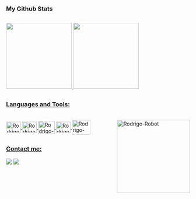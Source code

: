 
 <h3 align="left">My Github Stats</h3>

##

<div>
  <a href="https://github.com/RodrigodeBem7">
  <img height="180em" src="https://github-readme-stats.vercel.app/api?username=RodrigodeBem7&show_icons=true&theme=dark&include_all_commits=true&count_private=true"/>
  <img height="180em" src="https://github-readme-stats.vercel.app/api/top-langs/?username=RodrigodeBem7&layout=compact&langs_count=16&theme=dark"/>
</div>

 ##
  
<h3 align="left">Languages and Tools:</h3>
<div style="display: inline_block"><br>
  <img align="center" alt="Rodrigo-Csharp" height="30" width="40" src="https://cdn.jsdelivr.net/gh/devicons/devicon/icons/csharp/csharp-original.svg">
  <img align="center" alt="Rodrigo-Dotnet" height="30" width="40" src="https://cdn.jsdelivr.net/gh/devicons/devicon/icons/dotnetcore/dotnetcore-original.svg">
  <img align="center" alt="Rodrigo-SQL"    height="35" width="45" src="https://cdn.jsdelivr.net/gh/devicons/devicon/icons/microsoftsqlserver/microsoftsqlserver-plain-wordmark.svg">
  <img align="center" alt="Rodrigo-Python" height="30" width="40" src="https://cdn.jsdelivr.net/gh/devicons/devicon/icons/python/python-original.svg">
  <img align="center" alt="Rodrigo-Uipath" height="40" width="50" src="https://companieslogo.com/img/orig/PATH_BIG-212c4d26.png?t=1649160715.svg">
  <img align="right"  alt="Rodrigo-Robot" height="200px" width="200px" src="https://www.svgrepo.com/show/22271/robot.svg">
</div>

##

<h3 align="left">Contact me:</h3>
<div>
  <a href = "mailto:rodrigomarques.debem@gmail.com"><img src="https://img.shields.io/badge/Gmail-D14836?style=for-the-badge&logo=gmail&logoColor=white" target="_blank"></a>
  <a href = "https://www.linkedin.com/in/rodrigomarquesdebem" target="_blank"><img src="https://img.shields.io/badge/LinkedIn-0077B5?style=for-the-badge&logo=linkedin&logoColor=white" target="_blank"></a>

</div>

